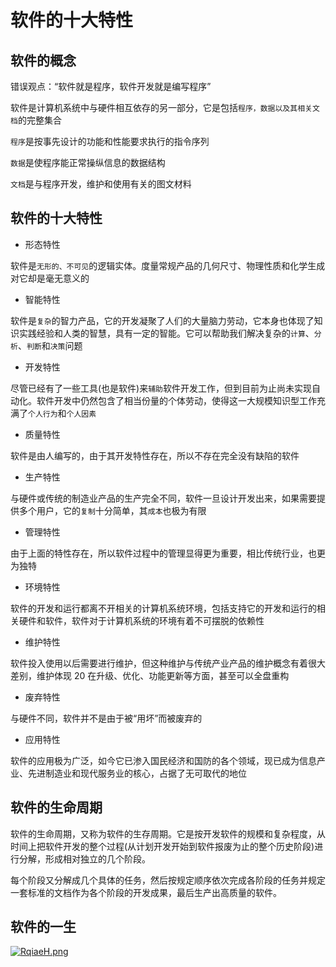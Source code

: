 # 软件的十大特性

## 软件的概念

错误观点：“软件就是程序，软件开发就是编写程序”

软件是计算机系统中与硬件相互依存的另一部分，它是包括`程序，数据以及其相关文档`的完整集合

`程序`是按事先设计的功能和性能要求执行的指令序列

`数据`是使程序能正常操纵信息的数据结构

`文档`是与程序开发，维护和使用有关的图文材料

## 软件的十大特性

- 形态特性

软件是`无形的、不可见`的逻辑实体。度量常规产品的几何尺寸、物理性质和化学生成对它却是毫无意义的

- 智能特性

软件是`复杂`的智力产品，它的开发凝聚了人们的大量脑力劳动，它本身也体现了知识实践经验和人类的智慧，具有一定的智能。它可以帮助我们解决复杂的`计算`、`分析`、`判断`和`决策`问题

- 开发特性

尽管已经有了一些工具(也是软件)来`辅助`软件开发工作，但到目前为止尚未实现自动化。软件开发中仍然包含了相当份量的个体劳动，使得这一大规模知识型工作充满了`个人行为`和`个人因素`

- 质量特性

软件是由人编写的，由于其开发特性存在，所以不存在完全没有缺陷的软件

- 生产特性

与硬件或传统的制造业产品的生产完全不同，软件一旦设计开发出来，如果需要提供多个用户，它的`复制`十分简单，其`成本`也极为有限

- 管理特性

由于上面的特性存在，所以软件过程中的管理显得更为重要，相比传统行业，也更为独特

- 环境特性

软件的开发和运行都离不开相关的计算机系统环境，包括支持它的开发和运行的相关硬件和软件，软件对于计算机系统的环境有着不可摆脱的依赖性

- 维护特性

软件投入使用以后需要进行维护，但这种维护与传统产业产品的维护概念有着很大差别，维护体现 20 在升级、优化、功能更新等方面，甚至可以全盘重构

- 废弃特性

与硬件不同，软件并不是由于被“用坏”而被废弃的

- 应用特性

软件的应用极为广泛，如今它已渗入国民经济和国防的各个领域，现已成为信息产业、先进制造业和现代服务业的核心，占据了无可取代的地位

## 软件的生命周期

软件的生命周期，又称为软件的生存周期。它是按开发软件的规模和复杂程度，从时间上把软件开发的整个过程(从计划开发开始到软件报废为止的整个历史阶段)进行分解，形成相对独立的几个阶段。

每个阶段又分解成几个具体的任务，然后按规定顺序依次完成各阶段的任务并规定一套标准的文档作为各个阶段的开发成果，最后生产出高质量的软件。

## 软件的一生

[![RqiaeH.png](https://z3.ax1x.com/2021/07/07/RqiaeH.png)](https://imgtu.com/i/RqiaeH)
